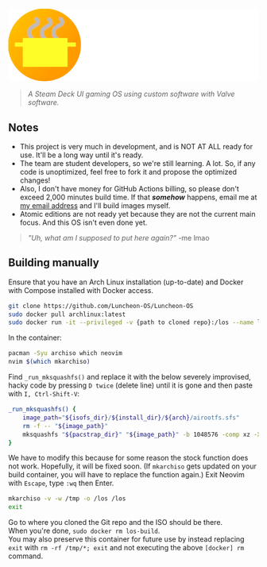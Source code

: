 ![](luncheonos-wide.png)
> *A Steam Deck UI gaming OS using custom software with Valve software.*
## Notes
- This project is very much in development, and is NOT AT ALL ready for use. It'll be a long way until it's ready.
- The team are student developers, so we're still learning. A lot. So, if any code is unoptimized, feel free to fork it and propose the optimized changes!
- Also, I don't have money for GitHub Actions billing, so please don't exceed 2,000 minutes build time. If that ***somehow*** happens, email me at [my email address](mailto:frothyy@frothywifi.cc) and I'll build images myself.
- Atomic editions are not ready yet because they are not the current main focus. And this OS isn't even done yet.
> *"Uh, what am I supposed to put here again?"* -me lmao
## Building manually
Ensure that you have an Arch Linux installation (up-to-date) and Docker with Compose installed with Docker access.
```bash
git clone https://github.com/Luncheon-OS/Luncheon-OS
sudo docker pull archlinux:latest
sudo docker run -it --privileged -v {path to cloned repo}:/los --name los-build archlinux
```
In the container:
```bash
pacman -Syu archiso which neovim
nvim $(which mkarchiso)
```
Find `_run_mksquashfs()` and replace it with the below severely improvised, hacky code by pressing `D twice` (delete line) until it is gone and then paste with `I, Ctrl-Shift-V`:
```bash
_run_mksquashfs() {
    image_path="${isofs_dir}/${install_dir}/${arch}/airootfs.sfs"
    rm -f -- "${image_path}"
    mksquashfs "${pacstrap_dir}" "${image_path}" -b 1048576 -comp xz -Xdict-size 100%
}
```
We have to modify this because for some reason the stock function does not work. Hopefully, it will be fixed soon. (If `mkarchiso` gets updated on your build container, you will have to replace the function again.) 
Exit Neovim with `Escape`, type `:wq` then Enter.
```bash
mkarchiso -v -w /tmp -o /los /los
exit
```
Go to where you cloned the Git repo and the ISO should be there.  
When you're done, `sudo docker rm los-build`.  
You may also preserve this container for future use by instead replacing `exit` with `rm -rf /tmp/*; exit` and not executing the above `[docker] rm` command.